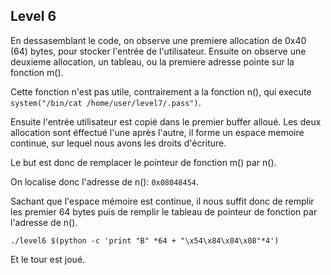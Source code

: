 ## Level 6

En dessasemblant le code, on observe une premiere allocation de 0x40 (64) bytes,
pour stocker l'entrée de l'utilisateur.
Ensuite on observe une deuxieme allocation, un tableau, ou la premiere adresse
pointe sur la fonction m().

Cette fonction n'est pas utile, contrairement a la fonction n(), qui execute `system("/bin/cat /home/user/level7/.pass")`.

Ensuite l'entrée utilisateur est copié dans le premier buffer alloué.
Les deux allocation sont éffectué l'une après l'autre, il forme un espace
memoire continue, sur lequel nous avons les droits d'écriture.

Le but est donc de remplacer le pointeur de fonction m() par n().

On localise donc l'adresse de n(): `0x08048454`.

Sachant que l'espace mémoire est continue, il nous suffit donc de remplir les
premier 64 bytes puis de remplir le tableau de pointeur de fonction par l'adresse de n().

`./level6 $(python -c 'print "B" *64 + "\x54\x84\x04\x08"*4')`

Et le tour est joué.
